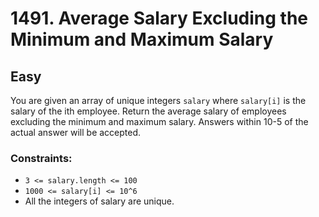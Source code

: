# 1491. Average Salary Excluding the Minimum and Maximum Salary

## Easy

You are given an array of unique integers `salary` where `salary[i]` is the salary of the ith employee. Return the
average salary of employees excluding the minimum and maximum salary. Answers within 10-5 of the actual answer will be
accepted.

### Constraints:

- `3 <= salary.length <= 100`
- `1000 <= salary[i] <= 10^6`
- All the integers of salary are unique.
